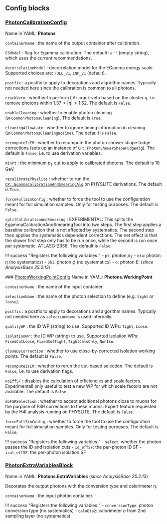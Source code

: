 <!---
## Make-methods

### [makePhotonCalibrationConfig](https://acode-browser1.usatlas.bnl.gov/lxr/source/athena/PhysicsAnalysis/Algorithms/EgammaAnalysisAlgorithms/python/PhotonAnalysisConfig.py)

`seq`
:   the config sequence.

`containerName`
:   the name of the output container after calibration.

`postfix`
:   a postfix to apply to decorations and algorithm names. Typically not needed here since the calibration is common to all photons.

`crackVeto`
:   whether to perform LAr crack veto, i.e. remove photons within $1.37<\vert\eta\vert<1.52$. The default is `False`.

`enableCleaning`
:   whether to enable photon cleaning (`DFCommonPhotonsCleaning`). The default is `True`.

`cleaningAllowLate`
:   whether to ignore timing information in cleaning (`DFCommonPhotonsCleaningNoTime`). The default is `False`.

`recomputeIsEM`
:   whether to recompute the photon shower shape fudge corrections (sets up an instance of [`CP::PhotonShowerShapeFudgeAlg`](https://acode-browser1.usatlas.bnl.gov/lxr/source/athena/PhysicsAnalysis/Algorithms/EgammaAnalysisAlgorithms/Root/PhotonShowerShapeFudgeAlg.cxx)). The default is `False`, i.e. to use derivation variables.

`ptSelectionOutput`
:  whether or not to apply the default $p_\mathrm{T} > 10$ GeV cut to calibrated photons. The default is `False`.

`forceFullSimConfig`
:   whether to force the tool to use the configuration meant for full simulation samples. Only for testing purposes. The default is `False`.

!!! success "Registers the following variables:"
    - `pt`: photon $p_\mathrm{T}$
    - `eta`: photon $\eta$ (no systematics)
    - `phi`: photon $\phi$ (no systematics)
    - `e`: photon $E$


### [makePhotonWorkingPointConfig](https://acode-browser1.usatlas.bnl.gov/lxr/source/athena/PhysicsAnalysis/Algorithms/EgammaAnalysisAlgorithms/python/PhotonAnalysisConfig.py)

`seq`
:   the config sequence.

`containerName`
:   the name of the input container.

`selectionName`
:   the name of the photon selection to define (e.g. `tight` or `loose`).

`postfix`
:   a postfix to apply to decorations and algorithm names. Typically not needed here as `selectionName` is used internally.

`workingPoint`
:   the ID and isolation WPs to use. Pass them in the format `quality.isolation`. Supported ID WPs: `Tight`, `Loose`. Supported isolation WPs: `FixedCutLoose`, `FixedCutTight`, `TightCaloOnly`, `NonIso`.

`recomputeIsEM`
:   whether to rerun the cut-based selection. The default is `False`, i.e. to use derivation flags.

`noEffSF`
:   disables the calculation of efficiencies and scale factors. Experimental! only useful to test a new WP for which scale factors are not available. The default is `False`.

`forceFullSimConfig`
:   whether to force the tool to use the configuration meant for full simulation samples. Only for testing purposes. The default is `False`.

!!! success "Registers the following variables:"
    - `select`: whether the photon passes the ID and isolation cuts
    - `id_effSF`: the per-photon ID SF
    - `isol_effSF`: the per-photon isolation SF
--->

## Config blocks

### [PhotonCalibrationConfig](https://acode-browser1.usatlas.bnl.gov/lxr/source/athena/PhysicsAnalysis/Algorithms/EgammaAnalysisAlgorithms/python/PhotonAnalysisConfig.py)
Name in YAML: **Photons**

`containerName`
:   the name of the output container after calibration.

`ESModel`
:   flag for Egamma calibration. The default is `''` (empty string), which uses the current recommendations.

`decorrelationModel`
:   decorrelation model for the EGamma energy scale. Supported choices are: `FULL_v1`, `1NP_v1` (default).

`postfix`
:   a postfix to apply to decorations and algorithm names. Typically not needed here since the calibration is common to all photons.

`crackVeto`
:   whether to perform LAr crack veto based on the cluster $\eta$, i.e. remove photons within $1.37<\vert\eta\vert<1.52$. The default is `False`.

`enableCleaning`
:   whether to enable photon cleaning (`DFCommonPhotonsCleaning`). The default is `True`.

`cleaningAllowLate`
:   whether to ignore timing information in cleaning (`DFCommonPhotonsCleaningNoTime`). The default is `False`.

`recomputeIsEM`
:   whether to recompute the photon shower shape fudge corrections (sets up an instance of [`CP::PhotonShowerShapeFudgeAlg`](https://acode-browser1.usatlas.bnl.gov/lxr/source/athena/PhysicsAnalysis/Algorithms/EgammaAnalysisAlgorithms/Root/PhotonShowerShapeFudgeAlg.cxx)). The default is `False`, i.e. to use derivation variables.

`minPt`
:   the minimum $p_\mathrm{T}$ cut to apply to calibrated photons. The default is 10 GeV.

`recalibratePhyslite`
:   whether to run the [`CP::EgammaCalibrationAndSmearingAlg`](https://acode-browser1.usatlas.bnl.gov/lxr/source/athena/PhysicsAnalysis/Algorithms/EgammaAnalysisAlgorithms/Root/EgammaCalibrationAndSmearingAlg.cxx) on PHYSLITE derivations. The default is `True`.

`forceFullSimConfig`
:   whether to force the tool to use the configuration meant for full simulation samples. Only for testing purposes. The default is `False`.

`splitCalibrationAndSmearing`
:   EXPERIMENTAL: This splits the EgammaCalibrationAndSmearingTool into two steps. The first step applies a baseline calibration that is not affected by systematics. The second step then applies the systematics dependent corrections.  The net effect is that the slower first step only has to be run once, while the second is run once per systematic. ATLASG-2358. The default is `False`.

!!! success "Registers the following variables:"
    - `pt`: photon $p_\mathrm{T}$
    - `eta`: photon $\eta$ (no systematics)
    - `phi`: photon $\phi$ (no systematics)
    - `e`: photon $E$: (*since AnalysisBase 25.2.13*)

### [PhotonWorkingPointConfig](https://acode-browser1.usatlas.bnl.gov/lxr/source/athena/PhysicsAnalysis/Algorithms/EgammaAnalysisAlgorithms/python/PhotonAnalysisConfig.py)
Name in YAML: **Photons.WorkingPoint**

`containerName`
:   the name of the input container.

`selectionName`
:   the name of the photon selection to define (e.g. `tight` or `loose`).

`postfix`
:   a postfix to apply to decorations and algorithm names. Typically not needed here as `selectionName` is used internally.

`qualityWP`
:   the ID WP (string) to use. Supported ID WPs: `Tight`, `Loose`.

`isolationWP`
:   the ID WP (string) to use. Supported isolation WPs: `FixedCutLoose`, `FixedCutTight`, `TightCaloOnly`, `NonIso`.

`closeByCorrection`
:   whether to use close-by-corrected isolation working points. The default is `False`.

`recomputeIsEM`
:   whether to rerun the cut-based selection. The default is `False`, i.e. to use derivation flags.

`noEffSF`
:   disables the calculation of efficiencies and scale factors. Experimental! only useful to test a new WP for which scale factors are not available. The default is `False`.

`doFSRSelection`
:   whether to accept additional photons close to muons for the purpose of FSR corrections to these muons. Expert feature requested by the H4l analysis running on PHYSLITE. The default is `False`.

`forceFullSimConfig`
:   whether to force the tool to use the configuration meant for full simulation samples. Only for testing purposes. The default is `False`.

!!! success "Registers the following variables:"
    - `select`: whether the photon passes the ID and isolation cuts
    - `id_effSF`: the per-photon ID SF
    - `isol_effSF`: the per-photon isolation SF

### [PhotonExtraVariablesBlock](https://acode-browser1.usatlas.bnl.gov/lxr/source/athena/PhysicsAnalysis/Algorithms/EgammaAnalysisAlgorithms/python/PhotonExtraVariablesConfig.py)
Name in YAML: **Photons.ExtraVariables** (*since AnalysisBase 25.2.13*)

Decorates the output photons with the conversion type and calorimeter $\eta$.

`containerName`
:   the input photon container.

!!! success "Registers the following variables:"
    - `conversionType`: photon conversion type (no systematics)
    - `caloEta2`: calorimeter $\eta$ from 2nd sampling layer (no systematics)